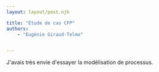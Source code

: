 ```yaml
---
layout: layout/post.njk

title: "Étude de cas CFP"
authors:
    - "Eugénie Giraud-Telme"


---
```

<!-- Début Résumé -->
J'avais très envie d'essayer la modélisation de processus.

<!-- fin Résumé -->